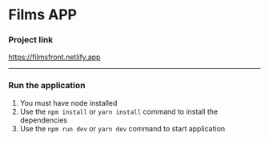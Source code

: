 # Films APP

### Project link

https://filmsfront.netlify.app

---

### **Run the application**

1. You must have node installed
2. Use the `npm install` or `yarn install` command to install the dependencies
3. Use the `npm run dev` or `yarn dev` command to start application
